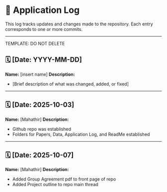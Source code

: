 # 📓 Application Log

This log tracks updates and changes made to the repository. Each entry corresponds to one or more commits.

---
TEMPLATE: DO NOT DELETE
## 🗓️ [Date: YYYY-MM-DD]
**Name:** [insert name] 
**Description:**  
- [Brief description of what was changed, added, or fixed]
  
---
## 🗓️ [Date: 2025-10-03]
**Name:** [Mahathir] 
**Description:**  
- Github repo was established
- Folders for Papers, Data, Application Log, and ReadMe established
  
---

## 🗓️ [Date: 2025-10-07]
**Name:** [Mahathir] 
**Description:**  
- Added Group Agreement pdf to front page of repo
- Added Project outline to repo main thread
